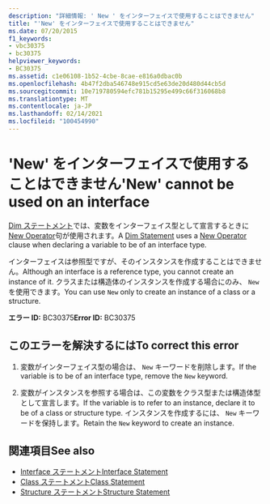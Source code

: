 ```yaml
---
description: "詳細情報: ' New ' をインターフェイスで使用することはできません"
title: "'New' をインターフェイスで使用することはできません"
ms.date: 07/20/2015
f1_keywords:
- vbc30375
- bc30375
helpviewer_keywords:
- BC30375
ms.assetid: c1e06108-1b52-4cbe-8cae-e816a0dbac0b
ms.openlocfilehash: 4b47f2dba546748e915cd5e63de20d480d44cb5d
ms.sourcegitcommit: 10e719780594efc781b15295e499c66f316068b8
ms.translationtype: MT
ms.contentlocale: ja-JP
ms.lasthandoff: 02/14/2021
ms.locfileid: "100454990"
---
```

# <a name="new-cannot-be-used-on-an-interface"></a><span data-ttu-id="4960a-103">'New' をインターフェイスで使用することはできません</span><span class="sxs-lookup"><span data-stu-id="4960a-103">'New' cannot be used on an interface</span></span>

<span data-ttu-id="4960a-104">[Dim ステートメント](../language-reference/statements/dim-statement.md)では、変数をインターフェイス型として宣言するときに[New Operator](../language-reference/operators/new-operator.md)句が使用されます。</span><span class="sxs-lookup"><span data-stu-id="4960a-104">A [Dim Statement](../language-reference/statements/dim-statement.md) uses a [New Operator](../language-reference/operators/new-operator.md) clause when declaring a variable to be of an interface type.</span></span>  
  
 <span data-ttu-id="4960a-105">インターフェイスは参照型ですが、そのインスタンスを作成することはできません。</span><span class="sxs-lookup"><span data-stu-id="4960a-105">Although an interface is a reference type, you cannot create an instance of it.</span></span> <span data-ttu-id="4960a-106">クラスまたは構造体のインスタンスを作成する場合にのみ、 `New` を使用できます。</span><span class="sxs-lookup"><span data-stu-id="4960a-106">You can use `New` only to create an instance of a class or a structure.</span></span>  
  
 <span data-ttu-id="4960a-107">**エラー ID:** BC30375</span><span class="sxs-lookup"><span data-stu-id="4960a-107">**Error ID:** BC30375</span></span>  
  
## <a name="to-correct-this-error"></a><span data-ttu-id="4960a-108">このエラーを解決するには</span><span class="sxs-lookup"><span data-stu-id="4960a-108">To correct this error</span></span>  
  
1. <span data-ttu-id="4960a-109">変数がインターフェイス型の場合は、 `New` キーワードを削除します。</span><span class="sxs-lookup"><span data-stu-id="4960a-109">If the variable is to be of an interface type, remove the `New` keyword.</span></span>  
  
2. <span data-ttu-id="4960a-110">変数がインスタンスを参照する場合は、この変数をクラス型または構造体型として宣言します。</span><span class="sxs-lookup"><span data-stu-id="4960a-110">If the variable is to refer to an instance, declare it to be of a class or structure type.</span></span> <span data-ttu-id="4960a-111">インスタンスを作成するには、 `New` キーワードを保持します。</span><span class="sxs-lookup"><span data-stu-id="4960a-111">Retain the `New` keyword to create an instance.</span></span>  
  
## <a name="see-also"></a><span data-ttu-id="4960a-112">関連項目</span><span class="sxs-lookup"><span data-stu-id="4960a-112">See also</span></span>

- [<span data-ttu-id="4960a-113">Interface ステートメント</span><span class="sxs-lookup"><span data-stu-id="4960a-113">Interface Statement</span></span>](../language-reference/statements/interface-statement.md)
- [<span data-ttu-id="4960a-114">Class ステートメント</span><span class="sxs-lookup"><span data-stu-id="4960a-114">Class Statement</span></span>](../language-reference/statements/class-statement.md)
- [<span data-ttu-id="4960a-115">Structure ステートメント</span><span class="sxs-lookup"><span data-stu-id="4960a-115">Structure Statement</span></span>](../language-reference/statements/structure-statement.md)
